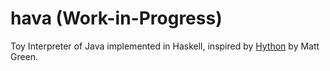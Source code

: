 # hava (Work-in-Progress)
Toy Interpreter of Java implemented in Haskell, inspired by [Hython](https://github.com/mattgreen/hython) by Matt Green.
